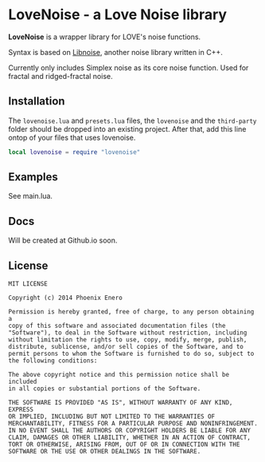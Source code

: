 # LoveNoise - a Love Noise library

__LoveNoise__ is a wrapper library for LOVE's noise functions.

Syntax is based on [Libnoise](http://libnoise.sourceforge.net/), another noise library written in C++.

Currently only includes Simplex noise as its core noise function. Used for fractal and ridged-fractal noise.

Installation
------------

The `lovenoise.lua` and `presets.lua` files, the `lovenoise` and the `third-party` folder should be dropped into an existing project. After that, add this line ontop of your files that uses lovenoise.

```lua
local lovenoise = require "lovenoise"
````

Examples
--------

See main.lua.

Docs
----

Will be created at Github.io soon.

License
-------

	MIT LICENSE

	Copyright (c) 2014 Phoenix Enero

	Permission is hereby granted, free of charge, to any person obtaining a
	copy of this software and associated documentation files (the
	"Software"), to deal in the Software without restriction, including
	without limitation the rights to use, copy, modify, merge, publish,
	distribute, sublicense, and/or sell copies of the Software, and to
	permit persons to whom the Software is furnished to do so, subject to
	the following conditions:

	The above copyright notice and this permission notice shall be included
	in all copies or substantial portions of the Software.

	THE SOFTWARE IS PROVIDED "AS IS", WITHOUT WARRANTY OF ANY KIND, EXPRESS
	OR IMPLIED, INCLUDING BUT NOT LIMITED TO THE WARRANTIES OF
	MERCHANTABILITY, FITNESS FOR A PARTICULAR PURPOSE AND NONINFRINGEMENT.
	IN NO EVENT SHALL THE AUTHORS OR COPYRIGHT HOLDERS BE LIABLE FOR ANY
	CLAIM, DAMAGES OR OTHER LIABILITY, WHETHER IN AN ACTION OF CONTRACT,
	TORT OR OTHERWISE, ARISING FROM, OUT OF OR IN CONNECTION WITH THE
	SOFTWARE OR THE USE OR OTHER DEALINGS IN THE SOFTWARE.